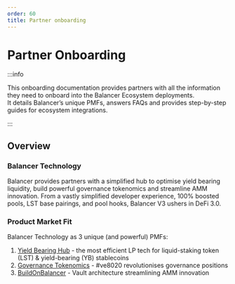 ```yaml
---
order: 60
title: Partner onboarding
---
```


# Partner Onboarding
:::info
<p> This onboarding documentation provides partners with all the information they need to onboard into the Balancer 
Ecosystem deployments.<br> 
It details Balancer’s unique PMFs, answers FAQs and provides step-by-step guides for ecosystem integrations. </p>
:::

## Overview
### Balancer Technology
Balancer provides partners with a simplified hub to optimise yield bearing liquidity, build powerful governance tokenomics 
and streamline AMM innovation. From a vastly simplified developer experience, 100% boosted pools, LST base pairings, 
and pool hooks, Balancer V3 ushers in DeFi 3.0.

### Product Market Fit
Balancer Technology as 3 unique (and powerful) PMFs:
1. [Yield Bearing Hub](./yieldhub.md) - the most efficient LP tech for liquid-staking token (LST) & yield-bearing (YB) stablecoins
2. [Governance Tokenomics](./ve8020.md) - #ve8020 revolutionises governance positions
3. [BuildOnBalancer](./buildonbalancer.md) - Vault architecture streamlining AMM innovation



<PartnerOnboarding />